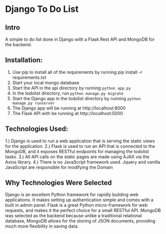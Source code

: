 # Django To Do List

## Intro

A simple to do list done in Django with a Flask Rest API and MongoDB for the backend.

## Installation:

1. Use pip to install all of the requirements by running pip install -r requirements.txt
2. Start your local mongo database
3. Start the API in the api directory by running `python app.py`
4. In the todolist directory, run `python manage.py migrate`
4. Start the Django app in the todolist directory by running `python manage.py runserver`
5. The Django app will be running at http://localhost:8000
6. The Flask API with be running at http://localhost:5000

## Technologies Used:

1.) Django is used to run a web application that is serving the static views for the application.
2.) Flask is used to run an API that is connected to the MongoDB, and it exposes RESTful endpoints
    for managing the todolist tasks.
3.) All API calls on the static pages are made using AJAX via the Axios library.
4.) There is no JavaScript framework used. Jquery and vanilla JavaScript are responsible for modifying the Domain

## Why Technologies Were Selected

Django is an excellent Python framework for rapidly building web applications. It makes setting up authentication
simple and comes with a built in admin panel. Flask is a great Python micro-framework for web requests, and makes
it the perfect choice for a small RESTful API. MongoDB was selected as the backend because unlike a traditional
relational database, MongoDB allows for the storing of JSON documents, providing much more flexibility in saving
data.